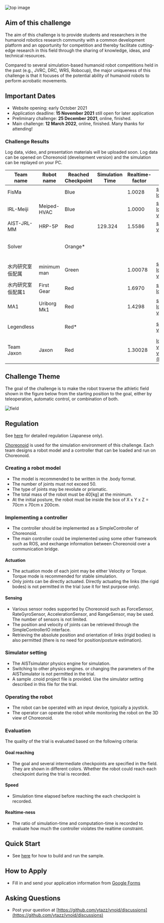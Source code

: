 ![top image](fig/robot.png "Top Image")

## Aim of this challenge

The aim of this challenge is to provide students and researchers in the humanoid robotics research community
 with a common development platform and an opportunity for competition and
 thereby facilitate cutting-edge research in this field
 through the sharing of knowledge, ideas, and technical resources.

Compared to several simulation-based humanoid robot competitions held in the past (e.g., JVRC, DRC, WRS, Robocup),
 the major uniqueness of this challenge is that it focuses of the potential ability of humanoid robots to perform acrobatic movements.


## Important Dates

- Website opening: early October 2021
- Application deadline: **15 November 2021**  still open for later application
- Preliminary challenge: **25 December 2021**, online, finished.
- Main challenge: **12 March 2022**, online, finished. Many thanks for attending!

### Challenge Results

Log data, video, and presentation materials will be uploaded soon.
Log data can be opened on Choreonoid (development version) and the simulation can be replayed on your PC.

|  Team name        |  Robot name | Reached Checkpoint | Simulation Time | Realtime-factor | Links | Remark |
| ----              | ----        | ----               | ----            | ----            | ----  | ----   |
| FisMa	            |             | Blue               |                 | 1.0028          | [slides](https://drive.google.com/file/d/1LQclVjHiRO92mFu375azhxUZ1ldTp2lh/view?usp=sharing) <br> [log](https://drive.google.com/file/d/1HS2Db6hW-MsMXF2iLAMwoXcOXi1dE3HT/view?usp=sharing)      |        |
| IRL-Meiji	        | Meiped-HVAC | Blue               |                 | 1.0000          | [slides](https://drive.google.com/file/d/1I7LMPIfDUpaGNXRAfyksNxGXzJ8qQKcp/view?usp=sharing) <br> [log](https://drive.google.com/file/d/1vRJoS5daS3EGJletM248c_m90PzaIW1C/view?usp=sharing) <br> [video](https://drive.google.com/file/d/1BRAAFbS7PDz-Zvv7Y0jauWS5MB9QR_QK/view?usp=sharing)     |        |
| AIST-JRL-MM       | HRP-5P      | Red                | 129.324         | 1.5586          | [slides](https://drive.google.com/file/d/1JXMHQoOkRj0YW3g4sy1IIKsAg4c1UVuP/view?usp=sharing) <br> [video](https://drive.google.com/file/d/1jP5NVx3h8Ve3DX90CJLhUdsz7ng8M9h_/view?usp=sharing)      |        |
| Solver	        |             | Orange*            |                 |                 |       | Started from Green area |
| 水内研究室仮配属  | minimum man | Green              |                 | 1.00078         | [slides](https://drive.google.com/file/d/10-31CTZPaWFn2ohFl7nEk7OAqVKGjYRg/view?usp=sharing) <br> [log](https://drive.google.com/file/d/1zvlJKVtGOZs-cjCvDWr2C9iLHDmtubp2/view?usp=sharing) <br> [video](https://drive.google.com/file/d/1TnD4TB7rtbTy4HDwaKA3FFkMtxc3Ax2O/view?usp=sharing)      |        |
| 水内研究室仮配属1 | First Gear  | Red                |                 | 1.6970          | [slides](https://drive.google.com/file/d/1UVrTeZQBUOETP1twkflKJqIFxuCCdUNh/view?usp=sharing) <br> [log](https://drive.google.com/file/d/1n0eX9GC8WT-uL4EL7OZsLWJgTgf7olFL/view?usp=sharing)      |        |
| MA1               | Uriborg Mk1 | Red                |                 | 1.4298          | [slides](https://drive.google.com/file/d/1AumTRIRqJkpo2p3qCCXyiSZ18NaMXQFA/view?usp=sharing) <br> [log](https://drive.google.com/file/d/15ap6TAAxZ167Gtpg5pVj2n9EIu1VYVao/view?usp=sharing) <br> [video](https://drive.google.com/file/d/1cXwt5ZiVwJWZqRoV9rAoZnrOKCJhOTxU/view?usp=sharing)     |        |
| Legendless  	    |             | Red*               |                 |                 | [slides](https://drive.google.com/file/d/1Id0sNaff4Jir__VoHBTM66eqd0Sjswj_/view?usp=sharing) <br> [video](https://drive.google.com/file/d/1wRUm-Bed5oJzsy2XyzJSTttKrfIXcQ17/view?usp=sharing)      | Used own simulator |
| Team Jaxon        | Jaxon       | Red                |                 | 1.30028         | [log](https://drive.google.com/file/d/1QikZcG_u_6faHn1pj-RhfqBb3d6ogwIa/view?usp=sharing) <br> [video](https://drive.google.com/file/d/1SK09fC3H-_Hl87ZEojlEcsuwXV64MTFG/view?usp=sharing) <br> [video (ladder)](https://drive.google.com/file/d/1DN01mFGuJruH5QhGEmNrIAxDku3vr7u9/view?usp=sharing)      |        |

<!--
Listed in the order of application.
Results of preliminary challenge are listed (Dec 28, 2021).

|  Team name        |  Robot name | Reached Landmark  | Simulation Time | Realtime-factor |
| ----              | ----        | ----              | ----            | ----            |
| MA1               | Uriborg Mk1 | Green             | 0:25            | 1.15            |
| ssr-act           |             |                   |                 |                 |
| FisMa	            |             |                   |                 |                 |
| Legendless  	    |             | Orange (Top stair)| 3:21            |                 |
| solver	        |             | Blue              |                 |                 |
| 水内研究室仮配属1 | First Gear  | Green             | 0:55            | 2.29            |
| IRL-Meiji	        | Meiped-HVAC |                   |                 |                 |
| 落合重工          |             |                   |                 |                 |
| prime4294967279	|             | Green             | 0:09            | 1.17            |
| Team Jaxon        | Jaxon       | Red (Goal)        | 2:32            | 1.48            |
| 水内研究室仮配属  | minimum man | Blue              |                 | 1.00            |
-->

## Challenge Theme

The goal of the challenge is to make the robot traverse the athletic field shown in the figure below
 from the starting position to the goal, either by teleoperation, automatic control, or combination of both.

![field](fig/field.png "Athletics Field")

## Regulation

See [here](https://drive.google.com/file/d/1gUBYM62HW0czXO8-PiJqJn6ycbd-Wtij/view?usp=sharing)
for detailed regulation (Japanese only).

[Choreonoid](choreonoid.org) is used for the simulation environment of this challenge.
Each team designs a robot model and a controller that can be loaded and run on Choreonoid.

### Creating a robot model

- The model is recommended to be written in the .body format.
- The number of joints must not exceed 50.
- The type of joints may be revolute or prismatic.
- The total mass of the robot must be 40[kg] at the minimum.
- At the initial posture, the robot must be inside the box of X x Y x Z = 70cm x 70cm x 200cm.

### Implementing a controller

- The controller should be implemented as a SimpleController of Choreonoid.
- The main controller could be implemented using some other framework such as ROS,
  and exchange information between Choreonoid over a communication bridge.

#### Actuation
- The actuation mode of each joint may be either Velocity or Torque.
  Torque mode is recommended for stable simulation.
- Only joints can be directly actuated.
  Directly actuating the links (the rigid bodes) is not permitted in the trial (use it for test purpose only).
  
#### Sensing
- Various sensor nodes supported by Choreonoid such as ForceSensor, RateGyroSensor, AccelerationSensor, and RangeSensor, may be used.
  The number of sensors is not limited.
- The position and velocity of joints can be retrieved through the SimpleControllerIO interface.
- Retrieving the absolute position and orientation of links (rigid bodies) is also permitted
  (there is no need for position/posture estimation).

### Simulator setting
- The AISTsimulator physics engine for simulation.
- Switching to other physics engines. or changing the parameters of the AISTsimulator is not permitted in the trial.
- A sample .cnoid project file is provided.
  Use the simulator setting described in this file for the trial.

### Operating the robot
- The robot can be operated with an input device, typically a joystick.
- The operator can operate the robot while monitoring the robot on the 3D view of Choreonoid.

### Evaluation
The quality of the trial is evaluated based on the following criteria:

#### Goal reaching
- The goal and several intermediate checkpoints are specified in the field. They are shown in different colors.
  Whether the robot could reach each checkpoint during the trial is recorded.
  
#### Speed
- Simulation time elapsed before reaching the each checkpoint is recorded.
  
#### Realtime-ness
- The ratio of simulation-time and computation-time is recorded to evaluate how much the controller violates the realtime constraint.


## Quick Start
- See [here](https://ytazz.github.io/vnoid/build_sample.html) for how to build and run the sample.

## How to Apply
- Fill in and send your application information from [Google Forms](https://docs.google.com/forms/d/e/1FAIpQLSfSJpFjd2HKMdh3X6ul73qPH_Yzn0-rUjdUMSX40r42tThosQ/viewform?usp=sf_link)

## Asking Questions
- Post your question at [https://github.com/ytazz/vnoid/discussions](https://github.com/ytazz/vnoid/discussions)



